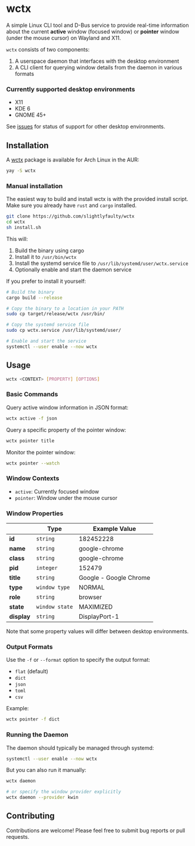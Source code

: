 # wctx

A simple Linux CLI tool and D-Bus service to provide real-time information about the current **active** window (focused window) or **pointer** window (under the mouse cursor) on Wayland and X11.

`wctx` consists of two components:

1. A userspace daemon that interfaces with the desktop environment
2. A CLI client for querying window details from the daemon in various formats

### Currently supported desktop environments

- X11
- KDE 6
- GNOME 45+

See [issues](https://github.com/slightlyfaulty/wctx/issues?q=is%3Aissue%20state%3Aopen%20label%3A%22desktop%20support%22) for status of support for other desktop environments.

## Installation

A [wctx](https://aur.archlinux.org/packages/wctx) package is available for Arch Linux in the AUR:

```bash
yay -S wctx
```

### Manual installation

The easiest way to build and install wctx is with the provided install script. Make sure you already have `rust` and `cargo` installed.

```bash
git clone https://github.com/slightlyfaulty/wctx
cd wctx
sh install.sh
```

This will:

1. Build the binary using cargo
2. Install it to `/usr/bin/wctx`
3. Install the systemd service file to `/usr/lib/systemd/user/wctx.service`
4. Optionally enable and start the daemon service

If you prefer to install it yourself:

```bash
# Build the binary
cargo build --release

# Copy the binary to a location in your PATH
sudo cp target/release/wctx /usr/bin/

# Copy the systemd service file
sudo cp wctx.service /usr/lib/systemd/user/

# Enable and start the service
systemctl --user enable --now wctx
```

## Usage

```bash
wctx <CONTEXT> [PROPERTY] [OPTIONS]
```

### Basic Commands

Query active window information in JSON format:

```bash
wctx active -f json
```

Query a specific property of the pointer window:

```bash
wctx pointer title
```

Monitor the pointer window:

```bash
wctx pointer --watch
```

### Window Contexts

- `active`: Currently focused window
- `pointer`: Window under the mouse cursor

### Window Properties

|             | Type           | Example Value          |
|-------------|----------------|------------------------|
| **id**      | `string`       | 182452228              |
| **name**    | `string`       | google-chrome          |
| **class**   | `string`       | google-chrome          |
| **pid**     | `integer`      | 152479                 |
| **title**   | `string`       | Google - Google Chrome |
| **type**    | `window type`  | NORMAL                 |
| **role**    | `string`       | browser                |
| **state**   | `window state` | MAXIMIZED              |
| **display** | `string`       | DisplayPort-1          |

Note that some property values will differ between desktop environments.

### Output Formats

Use the `-f` or `--format` option to specify the output format:

- `flat` (default)
- `dict`
- `json`
- `toml`
- `csv`

Example:

```bash
wctx pointer -f dict
```

### Running the Daemon

The daemon should typically be managed through systemd:

```bash
systemctl --user enable --now wctx
```

But you can also run it manually:

```bash
wctx daemon

# or specify the window provider explicitly
wctx daemon --provider kwin
```

## Contributing

Contributions are welcome! Please feel free to submit bug reports or pull requests.
